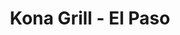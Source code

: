 ---
layout: place
title: "Kona Grill - El Paso"
permalink: /texas/el-paso/kona-grill-el-paso.html
stateAbbr: TX
stateName: Texas
cityName: El Paso
place_id: ChIJke4HnBdb54YRoRHrDyhElcU
photos:
  - name: >-
      places/ChIJke4HnBdb54YRoRHrDyhElcU/photos/AeeoHcIwyKvGkzBxQ_RueLaGSzy47Yke83nnCc4RP-2ImlPIo7EBwo8Uxr8U0JRHS5KTxTocItCmfm65wPC35BihAUV-bWXnis2JS8vlvrKRzEwYkrQkMXXVsdVTJDlGHhgeu8yl_Amwq7t-VZcd38VJQMvwQ_dGd0x-XUTf1_OkJaVobP9bR4g2husVSAjo8HwSzCgpL3MrVS-phGBH5GCJBd_dlTKmsABXF1Qv8JLIW9kjvrku9oca56n9D6sXexGD8D-zPdIw7mR1A3AwMu-5xr-2FqXhP0v_stpA4tZyV6_JuA
    widthPx: 2120
    heightPx: 1192
    authorAttributions:
      - displayName: Kona Grill - El Paso
        uri: https://maps.google.com/maps/contrib/110443997614896304525
        photoUri: >-
          https://lh3.googleusercontent.com/a-/ALV-UjWA0mafDmU1eJOqOQkR8UybmtSeKM7Jw9OgV4rqGNVnHt_SyS2m=s100-p-k-no-mo
    flagContentUri: >-
      https://www.google.com/local/imagery/report/?cb_client=maps_api_places.places_api&image_key=!1e10!2sAF1QipPyWlSOCA1N6cydxI1RbyzZYMXluhOEJtS2m1hE&hl=en-US
    googleMapsUri: >-
      https://www.google.com/maps/place//data=!3m4!1e2!3m2!1sAF1QipPyWlSOCA1N6cydxI1RbyzZYMXluhOEJtS2m1hE!2e10!4m2!3m1!1s0x86e75b179c07ee91:0xc59544280feb11a1
  - name: >-
      places/ChIJke4HnBdb54YRoRHrDyhElcU/photos/AeeoHcKplPN-9E8zrNYmFB66e2FtBJM--mBLUo7PErQWOFOA_XvJ_kAPXF_LrhaqL5DV2gh6LiX5vI2vrIDJ0liolFQXQiImo1Xl-znlv_AOCLKH8IrRmAsNPfLPjMPpcr_HbKY3zl5pLghbO6Aekyqd7Mx3fMz_IeY2wKtoe-2LFJZoZM4lN4q1tJxuy_EmkdsgF8_sxtfCXJk0U5k0TKfOPCWIc8o8pE0f91w0y4SQVFtQZw2KUNiGfuxWzHDZg3wIx0dSHMh4VS42TAMpu860TdbPG_zQ5fErptmasQq6N_8ZHw
    widthPx: 4800
    heightPx: 3294
    authorAttributions:
      - displayName: Kona Grill - El Paso
        uri: https://maps.google.com/maps/contrib/110443997614896304525
        photoUri: >-
          https://lh3.googleusercontent.com/a-/ALV-UjWA0mafDmU1eJOqOQkR8UybmtSeKM7Jw9OgV4rqGNVnHt_SyS2m=s100-p-k-no-mo
    flagContentUri: >-
      https://www.google.com/local/imagery/report/?cb_client=maps_api_places.places_api&image_key=!1e10!2sAF1QipP7xub_0Mriw-ONziPPooogQjvdleT0Xi0QGGCx&hl=en-US
    googleMapsUri: >-
      https://www.google.com/maps/place//data=!3m4!1e2!3m2!1sAF1QipP7xub_0Mriw-ONziPPooogQjvdleT0Xi0QGGCx!2e10!4m2!3m1!1s0x86e75b179c07ee91:0xc59544280feb11a1
  - name: >-
      places/ChIJke4HnBdb54YRoRHrDyhElcU/photos/AeeoHcKqNe-nQg0SkgKCAwEksp7k9wMTceMZmVbPkI_efL99BZsteCSpN98Kwc-TzrtJbuup2pKQrbFoD8WlGQqqpdQSr-a_cQ_8A7YpSp_GtLSsVn8N7GS48qVUnJk55ZyuLFXI6NBlt-4VaS0hbAImaXG1nBy61Dt-dMqUyuf_rzbekXke1JQ_lvouw9TGBaOgynrYn3m9VE5KxK1HFhAQ2gKzT-sIG4VanzYL1aM7PDNUBL63I0kbalGxvzzfWaDqg7o1Dpa2wSu15FU-bdHvoICSlfx1hp30p1HYQyf4ZyDT-hwzFc-kqWA3skDWFtaxRuQ3C5J0tFCVdFC-cS1Seoo1LTip1dEUHTle9DxHpVy59D3JOUjGsTplawqzXD8hwcxgBlVTL4UiUxv5Wne5LbeqiA2kuP7akw36GVDpzYItsQ
    widthPx: 2958
    heightPx: 1848
    authorAttributions:
      - displayName: M Ao
        uri: https://maps.google.com/maps/contrib/110066848023210792342
        photoUri: >-
          https://lh3.googleusercontent.com/a-/ALV-UjUI1arKNuQu23urSVhiE92iH_QguBT1PoYu35iTtwp8-JHFa7nZTw=s100-p-k-no-mo
    flagContentUri: >-
      https://www.google.com/local/imagery/report/?cb_client=maps_api_places.places_api&image_key=!1e10!2sCIHM0ogKEICAgMDIp_fwGQ&hl=en-US
    googleMapsUri: >-
      https://www.google.com/maps/place//data=!3m4!1e2!3m2!1sCIHM0ogKEICAgMDIp_fwGQ!2e10!4m2!3m1!1s0x86e75b179c07ee91:0xc59544280feb11a1
  - name: >-
      places/ChIJke4HnBdb54YRoRHrDyhElcU/photos/AeeoHcLgeDpcY_-xLg0-0s-bNy8qKmA4FYhT93BkfMDLjQmFcrVU9uUUOZR4137RGi9hCUaPB2AYnJ36xfGgdaXJsmOgbHpFQB7ZU_rJdzirfuZTto65A7L1IPpbY24fMzATKOZgvjoESgaQN4_8IZytfznH8kYGktg5nhCiiQqhBsRUYrd7l4-vvkkpvaqWc2LmTucps0JLJJLtkzoEKgkhm4KX5HqQ6sVe7phHnMtrslphpEXI7pjsVzFO8Syzd_DMpJ01kuumQkTd3J01OofYspsPyLkwUMGcp74DmC6IBEB4h020CpKdimBtqXGU6I4aThpr9acdcqln7fz5sGAvRyQV58bQCupC7uo_8gYxifm7CNMq2V68RxnciUZESPI_tMFYQGNoO0skVDgAytlpECw6ydWDIQO4qw8LJ9LHQu2YMQ
    widthPx: 3024
    heightPx: 4032
    authorAttributions:
      - displayName: Noel Hollowell-Small
        uri: https://maps.google.com/maps/contrib/103804945414322459997
        photoUri: >-
          https://lh3.googleusercontent.com/a-/ALV-UjXvxZgtki-moR3pSE-3ESuTgNFeymSSvUa5dCHOU3t-uN0gqQ=s100-p-k-no-mo
    flagContentUri: >-
      https://www.google.com/local/imagery/report/?cb_client=maps_api_places.places_api&image_key=!1e10!2sCIHM0ogKEICAgID_8O_PXg&hl=en-US
    googleMapsUri: >-
      https://www.google.com/maps/place//data=!3m4!1e2!3m2!1sCIHM0ogKEICAgID_8O_PXg!2e10!4m2!3m1!1s0x86e75b179c07ee91:0xc59544280feb11a1
  - name: >-
      places/ChIJke4HnBdb54YRoRHrDyhElcU/photos/AeeoHcKpoOO9yAE5ZUXS6ZfOquwHgeWT1v3FptSiUhw4jB_gWPI88Se-y56-S3aPoSWu715FDZ8WhVJxOaSy5fsnar83qI135EQ9PwEOppcM4XtXnHDb7OELd6m_CBgoK7xMIS9uMe-_Hf0xRxOofYe4NJ-Rcqe6VUgixt0XW3-Jbi_ziU1nWBQfQ96oZ7j7dF9msKypVlrXwTefRepslD6nUl8jm0J9g-EOZGC1ElKZa4FqlUmYV8TrmF8cEQkPsQ7qPjU0MP5-fJTPmkh_HQ0hmhz2u1AxxJ1Ug-jG3hAhl6JuBOR93KHTvlokv8TPUx1y3gTQP0VAuRUjGnhq-20vH2qZ7DSpSzhA3VcXRwxQsuonDqzj9SgMQvsNWOdmyp3N1UhoAK-Sv0lVt6syv0R7yYL5BjeawnZEqee11krR3eCJsg
    widthPx: 3024
    heightPx: 4032
    authorAttributions:
      - displayName: Steven Richardson
        uri: https://maps.google.com/maps/contrib/118114064925812246212
        photoUri: >-
          https://lh3.googleusercontent.com/a-/ALV-UjUJ7Dy-TYaCM8RWkygEu6PF0dQ-0Yz2COfKTRgsVBAmDkygwiQ=s100-p-k-no-mo
    flagContentUri: >-
      https://www.google.com/local/imagery/report/?cb_client=maps_api_places.places_api&image_key=!1e10!2sCIHM0ogKEICAgMDIsZOzWA&hl=en-US
    googleMapsUri: >-
      https://www.google.com/maps/place//data=!3m4!1e2!3m2!1sCIHM0ogKEICAgMDIsZOzWA!2e10!4m2!3m1!1s0x86e75b179c07ee91:0xc59544280feb11a1
  - name: >-
      places/ChIJke4HnBdb54YRoRHrDyhElcU/photos/AeeoHcJJ5wF1aJCZhvRGU1mq-WdX47o5fGbvEPCoSheCqAIN8S8mNOBrmBUIlYTefKXkA9IEyNZxSzWsM6FwhKqBGP-1Z0sIY4mpJspPgypfN3-IG2JKZfV-YzK3K-CTJKNNJUgZVq4NjKkmAqwVP5Zi11iNyh6cdvRielHJWqhGee-2KemJykJr4-azI-VQh-I2u7pV42pQ7L8_rYNaCmJ7lT1A9NyNfepnveTsfoC_AdrJPSHxa9gSbUhKY6Y3pQQihI13rMdT-32yutPHdohTNiaRsAZCpj_zdxP7ZfsMIGLll2dSvy9XqbpajhNaIbRKC-QgoPKLkOYPLtNgi2zF0Q6c26ifdpuxyvlxZ_ATA1l8iAe3WPJNtpto22QUnooR_IpwGH1NDKNAfcnWXyirbZDX1UCRvlMva-TODEIk6zE
    widthPx: 4032
    heightPx: 3024
    authorAttributions:
      - displayName: Maria Luevano
        uri: https://maps.google.com/maps/contrib/107950640586755181021
        photoUri: >-
          https://lh3.googleusercontent.com/a/ACg8ocLJ74Z-MX-SaByL54MR2x7k84_Zf8CLMmesmlrZWB-KM191Dpg=s100-p-k-no-mo
    flagContentUri: >-
      https://www.google.com/local/imagery/report/?cb_client=maps_api_places.places_api&image_key=!1e10!2sCIHM0ogKEICAgMCQuIyyJA&hl=en-US
    googleMapsUri: >-
      https://www.google.com/maps/place//data=!3m4!1e2!3m2!1sCIHM0ogKEICAgMCQuIyyJA!2e10!4m2!3m1!1s0x86e75b179c07ee91:0xc59544280feb11a1
  - name: >-
      places/ChIJke4HnBdb54YRoRHrDyhElcU/photos/AeeoHcL2OEnt1wjNF9ddspnb-KpbAit6oLSu2oKHKMaYhU73GgeeGmuNtB8PeTrjkM17WXFINLpqLwBwyV3_b_Z2KB0T7lvnNDc8wB2DyvVXmy75u39qW-9yfRrgMxfFMAqFQIGIXcA_mwTdmLpCika7GULY0fBogXYAT_04N08H5LMWSL6N9nWlo77yqa2O_vTB2lw3MONHLyKSaqK_-y33d6gLt0ATBCkqCTvT2GCEEuHj4MDaE3HaX105TJ_TIO50y47hdYJ67h_9ftTEVMJh_CigKSXOjsFLKMs8DzNuAQpqzWz-GlSRw7ktwgjCYaLKwhQFGb7kSL6ucIDPCfURM83HjP9sViEbQnwQ6ANvjc2wQgLOuEXHbFNPwe8vDIk5wCuIS8rJLYoX-HhcS_OPreKiXo64PJqJnf1w9ZwysWSVliAT
    widthPx: 3024
    heightPx: 4032
    authorAttributions:
      - displayName: Brent Jones
        uri: https://maps.google.com/maps/contrib/113736317490899880537
        photoUri: >-
          https://lh3.googleusercontent.com/a/ACg8ocIzjkGeOozDKZP_sAyYX6nsQcarXTzgMV37Vry9X1HR1paYjw=s100-p-k-no-mo
    flagContentUri: >-
      https://www.google.com/local/imagery/report/?cb_client=maps_api_places.places_api&image_key=!1e10!2sCIHM0ogKEICAgMDgk8qY2gE&hl=en-US
    googleMapsUri: >-
      https://www.google.com/maps/place//data=!3m4!1e2!3m2!1sCIHM0ogKEICAgMDgk8qY2gE!2e10!4m2!3m1!1s0x86e75b179c07ee91:0xc59544280feb11a1
  - name: >-
      places/ChIJke4HnBdb54YRoRHrDyhElcU/photos/AeeoHcKmTwqr2tlLmM8dBRtL9zi6TOiiBiJx-xBTPgZVe9ScASZzP3lcWHEwD7CnreOhl_pNTwN_aW5hRqSWAmVZ4dIr0WY9vFFYD2OGA-pOBPNwLOP4K_i-3ZosY0QwdavKBfSW27kgDB5p37Eouoy9iXuNu4V7m93CuY1AL97zr7iPTOqtjsJheES2pOKJc5Ofb4Q4DdEGoFOzd1NmkuKLCJQnJb4FRbO5lC8CXDp1Fk7QhYCglBUTwbF5IJ0S0P26ZKXQJ4OBZzhad4Sum3vR1pkoiTwxLGLf7mXy469x3VggUgVaZ4Aca5jGe6Sq0JxagQan0tA6DfkxwRQQa16qFkzydEQHe0CNTZ3m-S8kupNLF6F6aedWY6D24-CRrOK8plYe-0RwXMurOxpgHeAtWoUQIuZGzwT8ujQ6pdRO67_AAQ
    widthPx: 586
    heightPx: 780
    authorAttributions:
      - displayName: Aaron Lopez
        uri: https://maps.google.com/maps/contrib/109532629360998684660
        photoUri: >-
          https://lh3.googleusercontent.com/a/ACg8ocKdSRdbgkUJnIMHrXNga_FNe3XuWS4oCbTfbcySQ1t4wCwivw=s100-p-k-no-mo
    flagContentUri: >-
      https://www.google.com/local/imagery/report/?cb_client=maps_api_places.places_api&image_key=!1e10!2sCIHM0ogKEICAgIDn0u-6RQ&hl=en-US
    googleMapsUri: >-
      https://www.google.com/maps/place//data=!3m4!1e2!3m2!1sCIHM0ogKEICAgIDn0u-6RQ!2e10!4m2!3m1!1s0x86e75b179c07ee91:0xc59544280feb11a1
  - name: >-
      places/ChIJke4HnBdb54YRoRHrDyhElcU/photos/AeeoHcIIopi1wK9t3eNUMvggr1VnJ43rMqtWrlpZM1Qzbqi_7_57FUMfB0gOUKWOVX3Kv782QivGKrD3RphqeDQ3JjxX9Vl3IPKbxhtAvJ6_giY7qPFtVsuckkoM3vZcdXjBL10MKJZVJz4WULBVd6x7dQhv-PtOdbti7Jfj_Ci9eXBllw42KElk-WXpZsf-JEopxuFAohpojgwVTApekgkYEmTbu2zLvLbCc11hcHdpXNfw4TG2iCO9MDXmZdkeTrWqhWLP5JU-C_OFbJvksVBKCmKnoY3a8uDum0MCVd5O4RQdL6xXuTfvuEic-xqD0xFV0w4mpuwwSFzwhLaYaw-IN9n6nR-nSRXHs3JaYOvyf3W1EE9zjbRz18-_VwJ3SJC9tNQWOTQ7wX9_LDNJYcquCEoBnoJJ0wbFliMFtt_JLVyR4A
    widthPx: 3600
    heightPx: 4800
    authorAttributions:
      - displayName: Alla Loubriel
        uri: https://maps.google.com/maps/contrib/113309748498155063144
        photoUri: >-
          https://lh3.googleusercontent.com/a-/ALV-UjXtV9lPTrNkz0PnbfTCy9zDtc9oSDVyrcwYZFRNKQZ4lO-Biw0=s100-p-k-no-mo
    flagContentUri: >-
      https://www.google.com/local/imagery/report/?cb_client=maps_api_places.places_api&image_key=!1e10!2sCIHM0ogKEICAgICfgND1fw&hl=en-US
    googleMapsUri: >-
      https://www.google.com/maps/place//data=!3m4!1e2!3m2!1sCIHM0ogKEICAgICfgND1fw!2e10!4m2!3m1!1s0x86e75b179c07ee91:0xc59544280feb11a1
  - name: >-
      places/ChIJke4HnBdb54YRoRHrDyhElcU/photos/AeeoHcLtWdPnXBSh515riixZTi1oTW4qUo54YwFRaA1pXwiODEOC1iQNztFlimPdHDVKgeisrHrDEfbCtetq29ewYy2cYaZVV3HckKtfY-OTtmn1hLiUjsKBP4IAPp-eh3q1mzUHv2NlJOzmGcpwCmf3X0obwG0e2MI2F8iLiiWJBYEKVCmo-4HZFE-BB5-aQPxbJomlN2gDhnO_QDYfjR2Tt81lyaAkYJPx1wbR1n1KVZEmWrd2jNHwH2lNCMibCQYqayRKIBCqu-_vj6C6vTHw-J_ekDPjjKLJ8lrd4PeOoooUSKpTfGUoO3KQzCD8DlNCMXiCe7-MzRGYWVW18hxm4ACkME0y02wsEpl9aetU1Bp3r2GwOWDJYXA75SPBjUQHze-wwjFoRAFBxj6_NS0YEu7Kj1wdStgl9Pk30ClARCBjgZK-k4ikL1Hh4nTfPcj2
    widthPx: 4000
    heightPx: 3000
    authorAttributions:
      - displayName: Audrey Edwards
        uri: https://maps.google.com/maps/contrib/107392125839964063136
        photoUri: >-
          https://lh3.googleusercontent.com/a-/ALV-UjVxIZdUyx6affpm0Js5Jjw80kSP4MtKd1EEHqnDdM_zrVKKj7G1EA=s100-p-k-no-mo
    flagContentUri: >-
      https://www.google.com/local/imagery/report/?cb_client=maps_api_places.places_api&image_key=!1e10!2sCIABIhAA3ilWZhkhEGfzH_4ABFBT&hl=en-US
    googleMapsUri: >-
      https://www.google.com/maps/place//data=!3m4!1e2!3m2!1sCIABIhAA3ilWZhkhEGfzH_4ABFBT!2e10!4m2!3m1!1s0x86e75b179c07ee91:0xc59544280feb11a1
address: '8889 Gateway Blvd W #1740, El Paso, TX 79925, USA'
street: '8889 Gateway Blvd W #1740'
city: El Paso
state: TX
zip: '79925'
country: USA
neighborhood: East El Paso
latitude: '31.769966'
longitude: '-106.372496'
accessibility_options:
  wheelchairAccessibleParking: true
  wheelchairAccessibleEntrance: true
  wheelchairAccessibleRestroom: true
  wheelchairAccessibleSeating: true
business_status: OPERATIONAL
name: Kona Grill - El Paso
google_maps_links:
  directionsUri: >-
    https://www.google.com/maps/dir//''/data=!4m7!4m6!1m1!4e2!1m2!1m1!1s0x86e75b179c07ee91:0xc59544280feb11a1!3e0
  placeUri: https://maps.google.com/?cid=14237360735858135457
  writeAReviewUri: >-
    https://www.google.com/maps/place//data=!4m3!3m2!1s0x86e75b179c07ee91:0xc59544280feb11a1!12e1
  reviewsUri: >-
    https://www.google.com/maps/place//data=!4m4!3m3!1s0x86e75b179c07ee91:0xc59544280feb11a1!9m1!1b1
  photosUri: >-
    https://www.google.com/maps/place//data=!4m3!3m2!1s0x86e75b179c07ee91:0xc59544280feb11a1!10e5
primary_type: American Restaurant
opening_hours:
  regular: null
  current: null
secondary_opening_hours:
  regular:
    weekdayDescriptions: null
    type: null
  current:
    weekdayDescriptions: null
    type: null
phone: (915) 249-3803
price_level: PRICE_LEVEL_MODERATE
price_range: null
rating: '4.4'
rating_count: 3913
website: https://konagrill.com/locations?locations=El-Paso
description: null
reviews: null
parking_options: null
payment_options: null
allow_dogs: null
curbside_pickup: null
delivery: null
dine_in: null
good_for_children: null
good_for_groups: null
good_for_sports: null
live_music: null
menu_for_children: null
outdoor_seating: null
reservable: null
restroom: null
serves_beer: null
serves_breakfast: null
serves_brunch: null
serves_cocktails: null
serves_coffee: null
serves_dinner: null
serves_dessert: null
serves_lunch: null
serves_vegetarian_food: null
serves_wine: null
takeout: null

---
